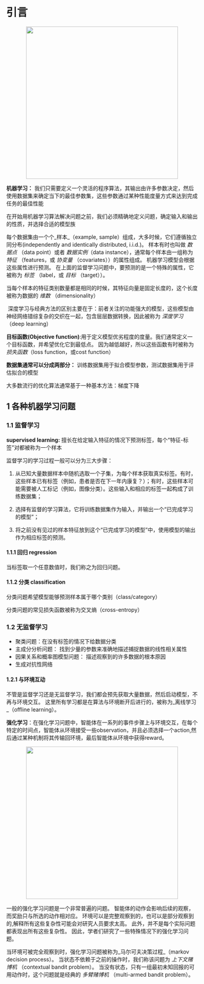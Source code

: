 # 引言

<div align=center><img src="../assets/1%20引言/file-20250114155656232.png" width="400x"></div>


**机器学习：** 我们只需要定义一个灵活的程序算法，其输出由许多参数决定，然后使用数据集来确定当下的最佳参数集，这些参数通过某种性能度量方式来达到完成任务的最佳性能

在开始用机器学习算法解决问题之前，我们必须精确地定义问题，确定输入和输出的性质，并选择合适的模型族

每个数据集由一个个_样本_（example, sample）组成，大多时候，它们遵循独立同分布(independently and identically distributed, i.i.d.)。 样本有时也叫做 _数据点_ （data point）或者 _数据实例_（data instance），通常每个样本由一组称为 _特征_ （features，或 _协变量_ （covariates））的属性组成。 机器学习模型会根据这些属性进行预测。 在上面的监督学习问题中，要预测的是一个特殊的属性，它被称为 _标签_ （label，或 _目标_ （target））。

当每个样本的特征类别数量都是相同的时候，其特征向量是固定长度的，这个长度被称为数据的 _维数_ （dimensionality）

 深度学习与经典方法的区别主要在于：前者关注的功能强大的模型，这些模型由神经网络错综复杂的交织在一起，包含层层数据转换，因此被称为 _深度学习_ （deep learning）

**目标函数(Objective function)**:用于定义模型优劣程度的度量。我们通常定义一个目标函数，并希望优化它到最低点。 因为越低越好，所以这些函数有时被称为 _损失函数_（loss function，或cost function）

**数据集通常可以分成两部分：** 训练数据集用于拟合模型参数，测试数据集用于评估拟合的模型

大多数流行的优化算法通常基于一种基本方法：梯度下降

## 1 各种机器学习问题

### 1.1 监督学习
**supervised learning:** 擅长在给定输入特征的情况下预测标签，每个“特征-标签”对都被称为一个样本

监督学习的学习过程一般可以分为三大步骤：

1. 从已知大量数据样本中随机选取一个子集，为每个样本获取真实标签。有时，这些样本已有标签（例如，患者是否在下一年内康复？）；有时，这些样本可能需要被人工标记（例如，图像分类）。这些输入和相应的标签一起构成了训练数据集；
    
2. 选择有监督的学习算法，它将训练数据集作为输入，并输出一个“已完成学习的模型”；
    
3. 将之前没有见过的样本特征放到这个“已完成学习的模型”中，使用模型的输出作为相应标签的预测。

#### 1.1.1 回归 regression

当标签取一个任意数值时，我们称之为回归问题。

#### 1.1.2 分类 classification

分类问题希望模型能够预测样本属于哪个类别（class/category）

分类问题的常见损失函数被称为交叉熵（cross-entropy）

### 1.2 无监督学习

- 聚类问题：在没有标签的情况下给数据分类
- 主成分分析问题： 找到少量的参数来准确地描述捕捉数据的线性相关属性
- 因果关系和概率图模型问题： 描述观察到的许多数据的根本原因
- 生成对抗性网络

#### 1.2.1 与环境互动

不管是监督学习还是无监督学习，我们都会预先获取大量数据，然后启动模型，不再与环境交互。 这里所有学习都是在算法与环境断开后进行的，被称为_离线学习_（offline learning）。

**强化学习**：在强化学习问题中，智能体在一系列的事件步骤上与环境交互，在每个特定的时间点，智能体从环境接受一些observation，并且必须选择一个action,然后通过某种机制将其传输回环境，最后智能体从环境中获得reward。

<div align=center><img src="../assets/1%20引言/file-20250114194224686.png" width="400x"></div>

一般的强化学习问题是一个非常普遍的问题。 智能体的动作会影响后续的观察，而奖励只与所选的动作相对应。 环境可以是完整观察到的，也可以是部分观察到的,解释所有这些复杂性可能会对研究人员要求太高。 此外，并不是每个实际问题都表现出所有这些复杂性。 因此，学者们研究了一些特殊情况下的强化学习问题。

当环境可被完全观察到时，强化学习问题被称为_马尔可夫决策过程_（markov decision process）。 当状态不依赖于之前的操作时，我们称该问题为 _上下文赌博机_ （contextual bandit problem）。 当没有状态，只有一组最初未知回报的可用动作时，这个问题就是经典的 _多臂赌博机_ （multi-armed bandit problem）。